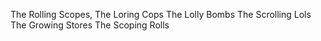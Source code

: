 The Rolling Scopes,
The Loring Cops
The Lolly Bombs
The Scrolling Lols
The Growing Stores
The Scoping Rolls
